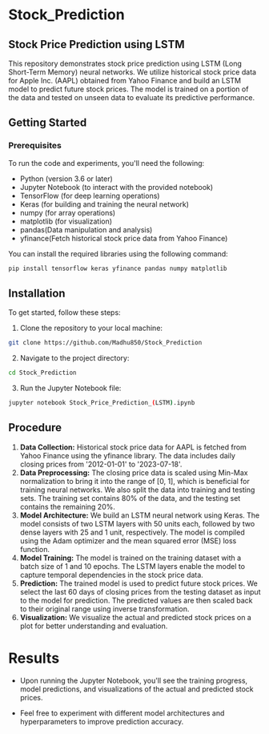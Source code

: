 # Stock_Prediction
##  Stock Price Prediction using LSTM
This repository demonstrates stock price prediction using LSTM (Long Short-Term Memory) neural networks. We utilize historical stock price data for Apple Inc. (AAPL) obtained from Yahoo Finance and build an LSTM model to predict future stock prices. The model is trained on a portion of the data and tested on unseen data to evaluate its predictive performance.

## Getting Started
### Prerequisites
To run the code and experiments, you'll need the following:

  - Python (version 3.6 or later)    
  - Jupyter Notebook (to interact with the provided notebook)  
  - TensorFlow (for deep learning operations)   
  - Keras (for building and training the neural network) 
  - numpy (for array operations)   
  - matplotlib (for visualization)
  - pandas(Data manipulation and analysis)
  - yfinance(Fetch historical stock price data from Yahoo Finance)

You can install the required libraries using the following command:   
 ```bash
pip install tensorflow keras yfinance pandas numpy matplotlib


```
## Installation
To get started, follow these steps:   
  1. Clone the repository to your local machine:
```bash
git clone https://github.com/Madhu850/Stock_Prediction
```
  2. Navigate to the project directory:
```bash
cd Stock_Prediction
```
  3. Run the Jupyter Notebook file:
```bash
jupyter notebook Stock_Price_Prediction_(LSTM).ipynb
```
## Procedure 
1. **Data Collection:** Historical stock price data for AAPL is fetched from Yahoo Finance using the yfinance library. The data includes daily closing prices from '2012-01-01' to '2023-07-18'.  
2. **Data Preprocessing:** The closing price data is scaled using Min-Max normalization to bring it into the range of [0, 1], which is beneficial for training neural networks. We also split the data into training and testing sets. The training set contains 80% of the data, and the testing set contains the remaining 20%.  
3. **Model Architecture:** We build an LSTM neural network using Keras. The model consists of two LSTM layers with 50 units each, followed by two dense layers with 25 and 1 unit, respectively. The model is compiled using the Adam optimizer and the mean squared error (MSE) loss function. 
4. **Model Training:** The model is trained on the training dataset with a batch size of 1 and 10 epochs. The LSTM layers enable the model to capture temporal dependencies in the stock price data.
5. **Prediction:** The trained model is used to predict future stock prices. We select the last 60 days of closing prices from the testing dataset as input to the model for prediction. The predicted values are then scaled back to their original range using inverse transformation.   
6. **Visualization:** We visualize the actual and predicted stock prices on a plot for better understanding and evaluation.
# Results
  - Upon running the Jupyter Notebook, you'll see the training progress, model predictions, and visualizations of the actual and predicted stock prices.
    
  - Feel free to experiment with different model architectures and hyperparameters to improve prediction accuracy.
